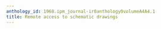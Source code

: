 ```yaml
---
anthology_id: 1968.ipm_journal-ir0anthology0volumeA4A4.1
title: Remote access to schematic drawings
---
```

